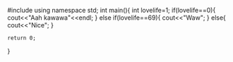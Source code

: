 #include<iostream>
using namespace std;
int main(){
    int lovelife=1;
    if(lovelife==0){
        cout<<"Aah kawawa"<<endl;
    }
    else if(lovelife==69){
        cout<<"Waw";
    }
    else{
        cout<<"Nice";
    }
    
    return 0;
}
